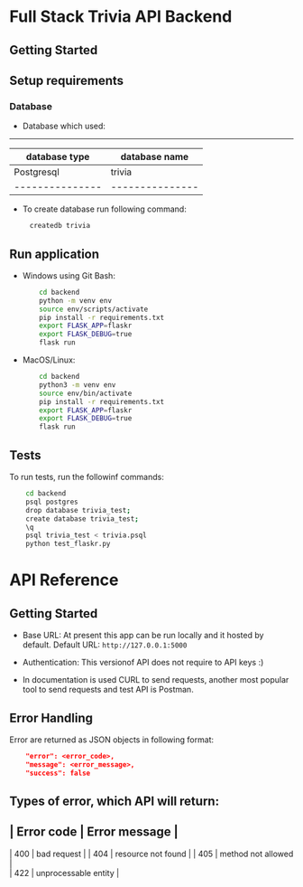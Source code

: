 # Full Stack Trivia API Backend

## Getting Started

## Setup requirements

### Database
* Database which used:
---------------------------------
| database type | database name |
|---------------|---------------|
| Postgresql    | trivia        |
|---------------|---------------|
* To create database run following command:
```bash
     createdb trivia
```

## Run application
* Windows using Git Bash:
    ```bash
        cd backend
        python -m venv env
        source env/scripts/activate
        pip install -r requirements.txt
        export FLASK_APP=flaskr
        export FLASK_DEBUG=true
        flask run
    ```
* MacOS/Linux:
    ```bash
        cd backend
        python3 -m venv env
        source env/bin/activate
        pip install -r requirements.txt
        export FLASK_APP=flaskr
        export FLASK_DEBUG=true
        flask run
    ```
## Tests
To run tests, run the followinf commands:
```bash
    cd backend
    psql postgres
    drop database trivia_test;
    create database trivia_test;
    \q
    psql trivia_test < trivia.psql
    python test_flaskr.py
```

# API Reference

## Getting Started

* Base URL: At present this app can be run locally and it hosted by default. Default URL: ` http://127.0.0.1:5000 `
* Authentication: This versionof API does not require to API keys :)

* In documentation is used CURL to send requests, another most popular tool to send requests and test API is Postman.

## Error Handling
Error are returned as JSON objects in following format:
```json
    "error": <error_code>,
    "message": <error_message>,
    "success": false
```
Types of error, which API will return:
--------------
| Error code | Error message        |
-------------------------------------
|     400    | bad request          |
|     404    | resource not found   | 
|     405    | method not allowed   |  
|     422    | unprocessable entity |